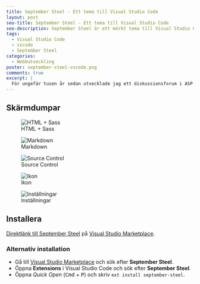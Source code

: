 ```yaml
---
title: September Steel - Ett tema till Visual Studio Code
layout: post
seo-title: September Steel - Ett tema till Visual Studio Code
seo-description: September Steel är ett mörkt tema till Visual Studio Code baserat på One Monokai Theme av Joshua Azemoh.
tags: 
  - Visual Studio Code
  - vscode
  - September Steel
categories:
  - Webbutveckling
poster: september-steel-vscode.png
comments: true
excerpt: |
  För ungefär tusen år sedan utvecklade jag ett diskussionsforum i ASP (vanilla ASP!) som faktiskt användes flitigt i många år av några idéella organisationer och av andra som ville ha en enkel forumplattform i ASP och Accessdatabas. Utöver standardtemat som följde med gjorde jag ett tema som hette September Steel med en gråblå ton. Nu återlivar jag temat i Visual Studio Code med temat One Monokai Theme som grund.
---
```


## Skärmdumpar

<figure>
  <img src="{{ site.root }}/assets/postfiles/september-steel/screenshot-html-js.png" alt="HTML + Sass" />
  <figcaption>HTML + Sass</figcaption>
</figure>

<figure>
  <img src="{{ site.root }}/assets/postfiles/september-steel/screenshot-markdown.png" alt="Markdown" />
  <figcaption>Markdown</figcaption>
</figure>

<figure>
  <img src="{{ site.root }}/assets/postfiles/september-steel/screenshot-source-control.png" alt="Source Control" />
  <figcaption>Source Control</figcaption>
</figure>

<figure>
  <img src="{{ site.root }}/assets/postfiles/september-steel/screenshot-detail-icons.png" alt="Ikon" />
  <figcaption>Ikon</figcaption>
</figure>

<figure>
  <img src="{{ site.root }}/assets/postfiles/september-steel/screenshot-detail-settings.png" alt="Inställningar" />
  <figcaption>Inställningar</figcaption>
</figure>

## Installera

[Direktlänk till September Steel](https://marketplace.visualstudio.com/items?itemName=perragnaredin.september-steel) på [Visual Studio Marketplace](https://marketplace.visualstudio.com).

### Alternativ installation

- Gå till [Visual Studio Marketplace](https://marketplace.visualstudio.com/) och sök efter **September Steel**.
- Öppna **Extensions** i Visual Studio Code och sök efter **September Steel**.
- Öppna _Quick Open_ (<kbd>Cmd</kbd> + <kbd>P</kbd>) och skriv `ext install september-steel`.
